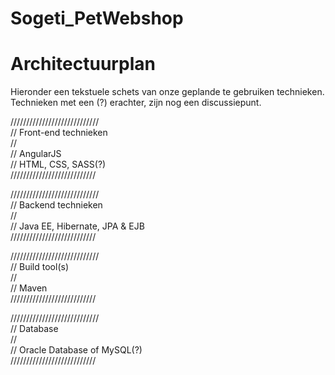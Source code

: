 # Sogeti_PetWebshop

# Architectuurplan
Hieronder een tekstuele schets van onze geplande te gebruiken technieken.
Technieken met een (?) erachter, zijn nog een discussiepunt.

////////////////////////////  
// Front-end technieken  
//  
// AngularJS  
// HTML, CSS, SASS(?)  
///////////////////////////  
  
////////////////////////////  
// Backend technieken  
//  
// Java EE, Hibernate, JPA & EJB  
///////////////////////////  
  
////////////////////////////  
// Build tool(s)  
//  
// Maven  
///////////////////////////  
  
////////////////////////////  
// Database  
//  
// Oracle Database of MySQL(?)  
///////////////////////////  
